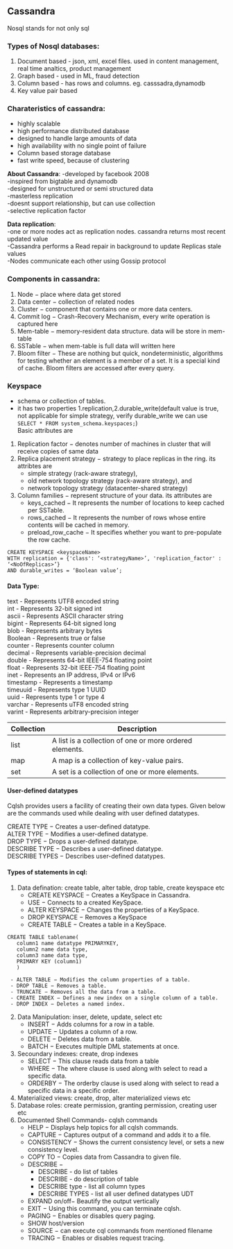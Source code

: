 ## Cassandra  
Nosql stands for not only sql  
### Types of Nosql databases:  
 1. Document based - json, xml, excel files. used in content management, real time analtics, product management  
 2. Graph based - used in ML, fraud detection
 3. Column based - has rows and columns. eg. casssadra,dynamodb
 4. Key value pair based

### Charateristics of cassandra:      
- highly scalable  
- high performance distributed database  
- designed to handle large amounts of data   
- high availability with no single point of failure     
- Column based storage database  
- fast write speed, because of clustering

**About Cassandra**:
-developed by facebook 2008  
-inspired from bigtable and dynamodb  
-designed for unstructured or semi structured data  
-masterless replication   
-doesnt support relationship, but can use collection  
-selective replication factor

**Data replication**:  
  -one or more nodes act as replication nodes. cassandra returns most recent updated value  
  -Cassandra performs a Read repair in background to update Replicas stale values  
  -Nodes communicate each other using Gossip protocol  

### Components in cassandra:  
1. Node − place where data get stored  
2. Data center − collection of related nodes   
3. Cluster − component that contains one or more data centers.
4. Commit log − Crash-Recovery Mechanism, every write operation is captured here    
5. Mem-table − memory-resident data structure. data will be store in mem-table  
6. SSTable − when mem-table is full data will written here    
7. Bloom filter − These are nothing but quick, nondeterministic, algorithms for testing whether an element is a member of a set. It is a special kind of cache. Bloom filters are accessed after every query.  


### Keyspace  
- schema or collection of tables.  
- it has two properties 1.replication,2.durable_write(default value is true, not applicable for simple strategy, verify durable_write we can use ```SELECT * FROM system_schema.keyspaces;```)      
Basic attributes are   
1. Replication factor − denotes number of machines in cluster that will receive copies of same data   
2. Replica placement strategy − strategy to place replicas in the ring. its attribtes are    
     - simple strategy (rack-aware strategy),  
     - old network topology strategy (rack-aware strategy), and   
     - network topology strategy (datacenter-shared strategy)   
3. Column families − represent structure of your data. its attributes are  
     - keys_cached − It represents the number of locations to keep cached per SSTable.
     - rows_cached − It represents the number of rows whose entire contents will be cached in memory.
     - preload_row_cache − It specifies whether you want to pre-populate the row cache.
```
CREATE KEYSPACE <keyspaceName>  
WITH replication = {'class': ‘<strategyName>’, 'replication_factor' : ‘<NoOfReplicas>’}  
AND durable_writes = ‘Boolean value’;   
```

#### Data Type:  
text	- Represents UTF8 encoded string  
int	- Represents 32-bit signed int  
ascii	- Represents ASCII character string  
bigint -	Represents 64-bit signed long  
blob	-	Represents arbitrary bytes  
Boolean	-	Represents true or false  
counter - Represents counter column  
decimal	-	Represents variable-precision decimal  
double	- Represents 64-bit IEEE-754 floating point  
float	-	Represents 32-bit IEEE-754 floating point  
inet	- Represents an IP address, IPv4 or IPv6  
timestamp -	Represents a timestamp  
timeuuid - Represents type 1 UUID  
uuid - Represents type 1 or type 4  
varchar - Represents uTF8 encoded string  
varint - Represents arbitrary-precision integer  

| Collection  | Description  |
|---|---|
| list  | A list is a collection of one or more ordered elements.  |
| map  | A map is a collection of key-value pairs.  |
| set  | A set is a collection of one or more elements.  |

#### User-defined datatypes
Cqlsh provides users a facility of creating their own data types. Given below are the commands used while dealing with user defined datatypes.

CREATE TYPE − Creates a user-defined datatype.  
ALTER TYPE − Modifies a user-defined datatype.  
DROP TYPE − Drops a user-defined datatype.  
DESCRIBE TYPE − Describes a user-defined datatype.  
DESCRIBE TYPES − Describes user-defined datatypes.  

#### Types of statements in cql:
1. Data defination: create table, alter table, drop table, create keyspace etc   
     - CREATE KEYSPACE <keyspaceName>− Creates a KeySpace in Cassandra.  
     - USE − Connects to a created KeySpace.  
     - ALTER KEYSPACE <keyspaceName>− Changes the properties of a KeySpace.  
     - DROP KEYSPACE <keyspaceName>− Removes a KeySpace  
     - CREATE TABLE − Creates a table in a KeySpace. 
```
CREATE TABLE tablename(
   column1 name datatype PRIMARYKEY,
   column2 name data type,
   column3 name data type,
   PRIMARY KEY (column1)
   )
``` 
     - ALTER TABLE − Modifies the column properties of a table.  
     - DROP TABLE − Removes a table.  
     - TRUNCATE − Removes all the data from a table.  
     - CREATE INDEX − Defines a new index on a single column of a table.   
     - DROP INDEX − Deletes a named index.  
2. Data Manipulation: inser, delete, update, select etc  
     - INSERT − Adds columns for a row in a table.  
     - UPDATE − Updates a column of a row.  
     - DELETE − Deletes data from a table.  
     - BATCH − Executes multiple DML statements at once.  
3. Secoundary indexes: create, drop indexes  
     - SELECT − This clause reads data from a table  
     - WHERE − The where clause is used along with select to read a specific data.  
     - ORDERBY − The orderby clause is used along with select to read a specific data in a specific order.  
4. Materialized views: create, drop, alter materialized views etc  
5. Database roles: create permission, granting permission, creating user etc  
6. Documented Shell Commands- cqlsh commands  
     - HELP − Displays help topics for all cqlsh commands.  
     - CAPTURE <filepath> − Captures output of a command and adds it to a file.  
     - CONSISTENCY − Shows the current consistency level, or sets a new consistency level.  
     - COPY <tableName> TO <filepath> − Copies data from Cassandra to given file.  
     - DESCRIBE −  
          - DESCRIBE <keyspaceName>  -  do list of tables  
          - DESCRIBE <tableName>  - do description of table  
          - DESCRIBE type <tableName> - list all column types  
          - DESCRIBE TYPES  - list all user defined datatypes UDT   
     - EXPAND on/off− Beautify the output vertically    
     - EXIT − Using this command, you can terminate cqlsh.  
     - PAGING − Enables or disables query paging.  
     - SHOW host/version     
     - SOURCE <fileName> − can execute cql commands from mentioned filename    
     - TRACING − Enables or disables request tracing.  
